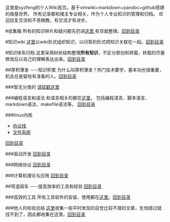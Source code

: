 <!---title:syzfeng维基世界-->
  

这里是syzfeng的个人Wiki首页。基于vimwiki+markdown+pandoc+github搭建的维基世界。
所有记录都和楼主专业相关，作为个人专业知识的管理和归档。
欢迎回复交流和不吝赐教，有交流才有进步。

#收集箱
所有的知识碎片和疑问都先扔进[这里](wiki/dropbox/dropbox.html),有空就整理。[回到目录](index.html)

#知识wiki
[这里](wiki/knowledge_wiki/navigation.html)以wiki形式组织知识，以问答的形式把知识关联在一起。[回到目录](index.html)

#知识体系归档
这里采用树状结构整理**所有知识**，不区分原创和转载，转载的尽量修改后以自己的理解表达出来。[回到目录](index.html)

##厚积薄发 ----知识积累
为什么叫厚积薄发？热门技术要学，基本功也很重要，机会总是留给有准备的人。[回到目录](index.html)

###暂无分类的
[请猛戳这里](wiki/knowledge_etc.html)

###编程语言和语法
和语言相关的都在[这里](wiki/prog/navigation.html)。
    包括编程语言、脚本语言、markdown语法、makefile语法等。
[回到目录](index.html)

###linux内核

* [协议栈](wiki/linux-kernel/protocol.html)
* [文件系统](wiki/linux-kernel/fs.html)

[回到目录](index.html)

###驱动开发
[回到目录](index.html)

###网络协议
[回到目录](index.html)

###计算机理论与应用
[回到目录](index.html)

##弯道超车 ----提高效率的工具和经验
[回到目录](index.html)

###高效的工具
所有工具软件的安装、使用都在[这里](wiki/tools/navigation.html)。[回到目录](index.html)

###他人的经验总结
[这里](wiki/good_article/navigation.html)收集一些平时发现的自觉比较不错的文章，生怕错过就找不到了，因此都收集在这里。[回到目录](index.html)


